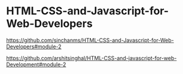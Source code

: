# HTML-CSS-and-Javascript-for-Web-Developers

https://github.com/sinchanms/HTML-CSS-and-Javascript-for-Web-Developers#module-2

https://github.com/arshitsinghal/HTML-CSS-and-javascript-for-web-Development#module-2
